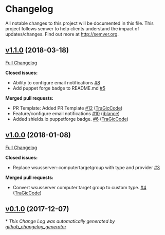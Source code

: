 # Changelog

All notable changes to this project will be documented in this file.
This project follows semver to help clients understand the impact of updates/changes.  Find out more at http://semver.org.

## [v1.1.0](https://github.com/TraGicCode/tragiccode-wsusserver/tree/v1.1.0) (2018-03-18)
[Full Changelog](https://github.com/TraGicCode/tragiccode-wsusserver/compare/v1.0.0...v1.1.0)

**Closed issues:**

- Ability to configure email notifications [\#8](https://github.com/TraGicCode/tragiccode-wsusserver/issues/8)
- Add puppet forge badge to README.md [\#5](https://github.com/TraGicCode/tragiccode-wsusserver/issues/5)

**Merged pull requests:**

- PR Template: Added PR Template [\#12](https://github.com/TraGicCode/tragiccode-wsusserver/pull/12) ([TraGicCode](https://github.com/TraGicCode))
- Feature/configure email notifications [\#10](https://github.com/TraGicCode/tragiccode-wsusserver/pull/10) ([jblance](https://github.com/jblance))
- Added shields.io puppetforge badge. [\#6](https://github.com/TraGicCode/tragiccode-wsusserver/pull/6) ([TraGicCode](https://github.com/TraGicCode))

## [v1.0.0](https://github.com/TraGicCode/tragiccode-wsusserver/tree/v1.0.0) (2018-01-08)
[Full Changelog](https://github.com/TraGicCode/tragiccode-wsusserver/compare/v0.1.0...v1.0.0)

**Closed issues:**

- Replace wsusserver::computertargetgroup with type and provider [\#3](https://github.com/TraGicCode/tragiccode-wsusserver/issues/3)

**Merged pull requests:**

- Convert wsusserver computer target group to custom type. [\#4](https://github.com/TraGicCode/tragiccode-wsusserver/pull/4) ([TraGicCode](https://github.com/TraGicCode))

## [v0.1.0](https://github.com/TraGicCode/tragiccode-wsusserver/tree/v0.1.0) (2017-12-07)


\* *This Change Log was automatically generated by [github_changelog_generator](https://github.com/skywinder/Github-Changelog-Generator)*